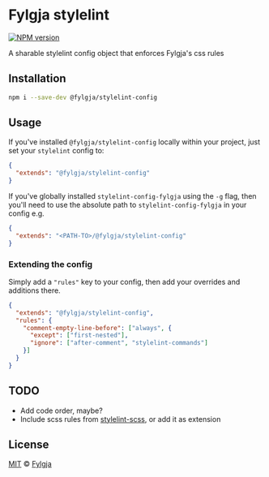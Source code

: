 # Fylgja stylelint

[![NPM version](https://img.shields.io/npm/v/@fylgja/stylelint-config.svg)](https://www.npmjs.org/package/@fylgja/stylelint-config)

A sharable stylelint config object that enforces Fylgja's css rules

## Installation

```bash
npm i --save-dev @fylgja/stylelint-config
```

## Usage

If you've installed `@fylgja/stylelint-config` locally within your project, just set your `stylelint` config to:

```json
{
  "extends": "@fylgja/stylelint-config"
}
```

If you've globally installed `stylelint-config-fylgja` using the `-g` flag, then you'll need to use the absolute path to `stylelint-config-fylgja` in your config e.g.

```json
{
  "extends": "<PATH-TO>/@fylgja/stylelint-config"
}
```

### Extending the config

Simply add a `"rules"` key to your config, then add your overrides and additions there.

```json
{
  "extends": "@fylgja/stylelint-config",
  "rules": {
    "comment-empty-line-before": ["always", {
      "except": ["first-nested"],
      "ignore": ["after-comment", "stylelint-commands"]
    }]
  }
}
```

## TODO
* Add code order, maybe?
* Include scss rules from [stylelint-scss](https://github.com/kristerkari/stylelint-scss), or add it as extension

## License
[MIT](LICENSE) © [Fylgja](https://getfylgja.com/)
